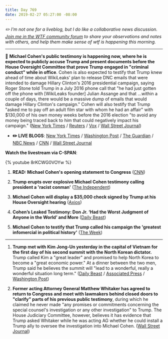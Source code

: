 ```yaml
---
title: Day 769
date: 2019-02-27 05:27:00 -08:00
---
```


*✏️ I'm not one for a liveblog, but I do like a collaborative news discussion. [Join me in the WTF community forum](https://talk.whatthefuckjusthappenedtoday.com/t/michael-cohens-public-testimony-the-slow-liveblog/4407) to share your observations and notes with others, and help them make sense of wtf is happening this morning.*

---

🚨 **Michael Cohen's public testimony is happening now, where he is expected to publicly accuse Trump and present documents before the House Oversight Committee that prove Trump engaged in "criminal conduct" while in office**. Cohen is also expected to testify that Trump knew ahead of time about WikiLeaks' plan to release DNC emails that were intended to damage Hillary Clinton's 2016 presidential campaign, saying Roger Stone told Trump in a July 2016 phone call that "he had just gotten off the phone with \[WikiLeaks founder\] Julian Assange and that …within a couple of days, there would be a massive dump of emails that would damage Hillary Clinton's campaign." Cohen will also testify that Trump "asked me to pay off an adult film star with whom he had an affair" with $130,000 of his own money weeks before the 2016 election "to avoid any money being traced back to him that could negatively impact his campaign." ([New York Times](https://www.nytimes.com/2019/02/26/us/politics/michael-cohen-trump-congress.html) / [Reuters](https://www.reuters.com/article/us-usa-trump-russia-cohen-idUSKCN1QG0IZ) / [Vox](https://www.vox.com/2019/2/26/18241180/michael-cohen-house-testimony-what-time-how-to-watch) / [Wall Street Journal](https://www.wsj.com/articles/cohen-to-say-trump-knew-about-wikileaks-talks-engaged-in-criminal-conduct-while-in-office-11551249532))

* **✏️ LIVE BLOGS**: [New York Times](https://www.nytimes.com/interactive/2019/02/27/us/politics/michael-cohen-testimony.html) / [Washington Post](https://www.washingtonpost.com/world/national-security/michael-cohen-testimony/2019/02/27/089664f0-39fb-11e9-a2cd-307b06d0257b_story.html) / [The Guardian](https://www.theguardian.com/us-news/live/2019/feb/27/michael-cohen-testimony-trump-news-latest-live-updates-hearing-payments-stormy-daniels-today) / [NBC News](https://www.nbcnews.com/politics/congress/live-blog/live-updates-michael-cohen-testimony-congress-n976196) / [CNN](https://www.cnn.com/politics/live-news/michael-cohen-testimony/index.html) / [Wall Street Journal](https://www.wsj.com/livecoverage/cohen-hearing-2019)

**Watch the livestream via C-SPAN**:

{% youtube 8rKCWG0VOYw %}

1. **READ: Michael Cohen's opening statement to Congress** ([CNN](https://www.cnn.com/2019/02/27/politics/cohen-testimony-read/index.html))

2. **Trump erupts over explosive Michael Cohen testimony calling president a 'racist conman'** ([The Independent](https://www.independent.co.uk/news/world/americas/us-politics/trump-michael-cohen-congress-testimony-twitter-a8798906.html))

3. **Michael Cohen will display a $35,000 check signed by Trump at his House Oversight hearing** ([Axios](https://www.axios.com/michael-cohen-house-oversight-hearing-donald-trump-check-ce7e71bd-15fc-4bf5-b50a-8d6e581603fe.html))

4. **Cohen’s Leaked Testimony: Don Jr. ‘Had the Worst Judgment of Anyone in the World’ and More** ([Daily Beast](https://www.thedailybeast.com/cohens-leaked-testimony-don-jr-had-the-worst-judgment-of-anyone-in-the-world-and-more))

5. **Michael Cohen to testify that Trump called his campaign the 'greatest infomercial in political history'** ([The Week](https://theweek.com/speedreads/826085/michael-cohen-testify-that-trump-called-campaign-greatest-infomercial-political-history))

---

1. **Trump met with Kim Jong-Un yesterday in the capital of Vietnam for the first day of his second summit with the North Korean dictator.** Trump called Kim a "great leader" and promised to help North Korea to become a "great economic power." At a dinner between the two men, Trump said he believes the summit will "lead to a wonderful, really a wonderful situation long term." ([Daily Beast](https://www.thedailybeast.com/trump-hails-great-leader-kim-jong-un-to-open-second-summit) / [Associated Press](https://apnews.com/59ce7efa8b9f4dfa9fcf366c9cb607e3) / [Washington Post](http://www.washingtonpost.com/politics/thousands-of-miles-away-from-washington-trump-takes-aim-at-cohen/2019/02/27/223ae876-3a6a-11e9-b786-d6abcbcd212a_story.html))

2. **Former acting Attorney General Matthew Whitaker has agreed to return to Congress and meet with lawmakers behind closed doors to "clarify" parts of his previous public testimony**, during which he claimed he never made "any promises or commitments concerning the special counsel's investigation or any other investigation" to Trump. The House Judiciary Committee, however, believes it has evidence that Trump asked Whitaker while he was acting AG whether he could install a Trump ally to oversee the investigation into Michael Cohen. ([Wall Street Journal](http://www.wsj.com/articles/whitaker-agrees-to-request-to-return-to-house-to-clarify-testimony-11551230174))
